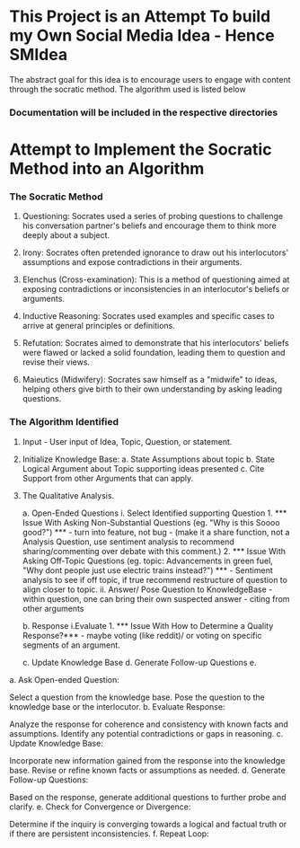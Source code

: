# This Project is an Attempt To build my Own Social Media Idea - Hence SMIdea
The abstract goal for this idea is to encourage users to engage with content through the socratic method. The algorithm used is listed below 

### Documentation will be included in the respective directories

# Attempt to Implement the Socratic Method into an Algorithm

### The Socratic Method
1. Questioning: Socrates used a series of probing questions to challenge his conversation partner's beliefs and encourage them to think more deeply about a subject.

1. Irony: Socrates often pretended ignorance to draw out his interlocutors' assumptions and expose contradictions in their arguments.

2. Elenchus (Cross-examination): This is a method of questioning aimed at exposing contradictions or inconsistencies in an interlocutor's beliefs or arguments.

3. Inductive Reasoning: Socrates used examples and specific cases to arrive at general principles or definitions.

4. Refutation: Socrates aimed to demonstrate that his interlocutors' beliefs were flawed or lacked a solid foundation, leading them to question and revise their views.

6. Maieutics (Midwifery): Socrates saw himself as a "midwife" to ideas, helping others give birth to their own understanding by asking leading questions.

### The Algorithm Identified

1. Input - User input of Idea, Topic, Question, or statement.

2. Initialize Knowledge Base:
    a. State Assumptions about topic
    b. State Logical Argument about Topic supporting ideas presented
    c. Cite Support from other Arguments that can apply.

3. The Qualitative Analysis.

    a. Open-Ended Questions
        i. Select Identified supporting Question
            1. *** Issue With Asking Non-Substantial Questions (eg. "Why is this Soooo good?") *** - turn into feature, not bug - (make it a share function, not a Analysis Question, use sentiment analysis to recommend sharing/commenting over debate with this comment.)
            2. *** Issue With Asking Off-Topic Questions (eg. topic: Advancements in green fuel, "Why dont people just use electric trains instead?") *** - Sentiment analysis to see if off topic, if true recommend restructure of question to align closer to topic.
        ii. Answer/ Pose Question to KnowledgeBase - within question, one can bring their own suspected answer - citing from other arguments 
      
    b. Response
        i.Evaluate
            1. *** Issue With How to Determine a Quality Response?*** - maybe voting (like reddit)/ or voting on specific segments of an argument.


    c. Update Knowledge Base
    d. Generate Follow-up Questions
    e. 

a. Ask Open-ended Question:

Select a question from the knowledge base.
Pose the question to the knowledge base or the interlocutor.
b. Evaluate Response:

Analyze the response for coherence and consistency with known facts and assumptions.
Identify any potential contradictions or gaps in reasoning.
c. Update Knowledge Base:

Incorporate new information gained from the response into the knowledge base.
Revise or refine known facts or assumptions as needed.
d. Generate Follow-up Questions:

Based on the response, generate additional questions to further probe and clarify.
e. Check for Convergence or Divergence:

Determine if the inquiry is converging towards a logical and factual truth or if there are persistent inconsistencies.
f. Repeat Loop:
